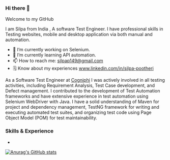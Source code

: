 ### Hi there 👋
Welcome to my GitHub

I am Silpa from India , A software Test Engineer. I have professional skills in Testing websites, mobile and desktop application via both manual and automation. 

* 🔭 I’m currently working on Selenium.
* 🌱 I’m currently learning  API automation.
* 📫 How to reach me: silpap149@gmail.com
* 🗒️ Know about my experiences www.linkedin.com/in/silpa-pootheri

As a Software Test Engineer at [Cogniphi](https://cogniphi.com/) I was actively involved in all testing activities, including Requirement Analysis, Test Case development, and Defect management. I contributed to the development of Test Automation frameworks and have extensive experience in test automation using Selenium WebDriver with Java. I have a solid understanding of Maven for project and dependency management, TestNG framework for writing and executing automated test suites, and organizing test code using Page Object Model (POM) for test maintainability.

### Skills & Experience
* 

[![Anurag's GitHub stats](https://github-readme-stats.vercel.app/api?username=silpashyam)](https://github.com/anuraghazra/github-readme-stats)
<!--
**Silpashyam/Silpashyam** is a ✨ _special_ ✨ repository because its `README.md` (this file) appears on your GitHub profile.

Here are some ideas to get you started:

- 
-
- 👯 I’m looking to collaborate on ...
- 🤔 I’m looking for help with ...
- 💬 Ask me about ...
-  ...
- 😄 Pronouns: ...
- ⚡ Fun fact: ...
-->
